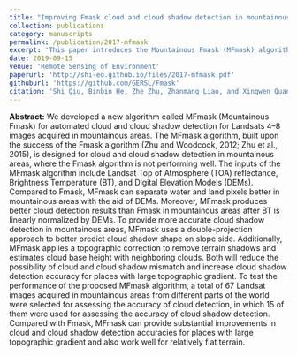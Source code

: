 ```yaml
---
title: "Improving Fmask cloud and cloud shadow detection in mountainous area for Landsats 4–8 images"
collection: publications
category: manuscripts
permalink: /publication/2017-mfmask
excerpt: 'This paper introduces the Mountainous Fmask (MFmask) algorithm, a specialized version designed for mountainous areas that integrates DEM data and enhances shadow matching in the original Fmask algorithm. These improvements have been incorporated into the latest versions of Fmask.'
date: 2019-09-15
venue: 'Remote Sensing of Environment'
paperurl: 'http://shi-eo.github.io/files/2017-mfmask.pdf'
githuburl: 'https://github.com/GERSL/Fmask'
citation: 'Shi Qiu, Binbin He, Zhe Zhu, Zhanmang Liao, and Xingwen Quan (2017). &quot;Improving Fmask cloud and cloud shadow detection in mountainous area for Landsats 4–8 images.&quot; <i>Remote Sensing of Environment</i>. 199: 107-119.'
---
```


<b>Abstract:</b> We developed a new algorithm called MFmask (Mountainous Fmask) for automated cloud and cloud shadow detection for Landsats 4–8 images acquired in mountainous areas. The MFmask algorithm, built upon the success of the Fmask algorithm (Zhu and Woodcock, 2012; Zhu et al., 2015), is designed for cloud and cloud shadow detection in mountainous areas, where the Fmask algorithm is not performing well. The inputs of the MFmask algorithm include Landsat Top of Atmosphere (TOA) reflectance, Brightness Temperature (BT), and Digital Elevation Models (DEMs). Compared to Fmask, MFmask can separate water and land pixels better in mountainous areas with the aid of DEMs. Moreover, MFmask produces better cloud detection results than Fmask in mountainous areas after BT is linearly normalized by DEMs. To provide more accurate cloud shadow detection in mountainous areas, MFmask uses a double-projection approach to better predict cloud shadow shape on slope side. Additionally, MFmask applies a topographic correction to remove terrain shadows and estimates cloud base height with neighboring clouds. Both will reduce the possibility of cloud and cloud shadow mismatch and increase cloud shadow detection accuracy for places with large topographic gradient. To test the performance of the proposed MFmask algorithm, a total of 67 Landsat images acquired in mountainous areas from different parts of the world were selected for assessing the accuracy of cloud detection, in which 15 of them were used for assessing the accuracy of cloud shadow detection. Compared with Fmask, MFmask can provide substantial improvements in cloud and cloud shadow detection accuracies for places with large topographic gradient and also work well for relatively flat terrain.
